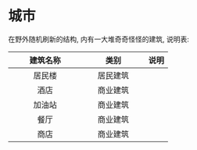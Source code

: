 # 城市

在野外随机刷新的结构, 内有一大堆奇奇怪怪的建筑, 说明表:



<table><thead><tr><th width="135" align="center">建筑名称</th><th width="112" align="center">类别</th><th>说明</th></tr></thead><tbody><tr><td align="center">居民楼</td><td align="center">居民建筑</td><td></td></tr><tr><td align="center">酒店</td><td align="center">商业建筑</td><td></td></tr><tr><td align="center">加油站</td><td align="center">商业建筑</td><td></td></tr><tr><td align="center">餐厅</td><td align="center">商业建筑</td><td></td></tr><tr><td align="center">商店</td><td align="center">商业建筑</td><td></td></tr></tbody></table>
